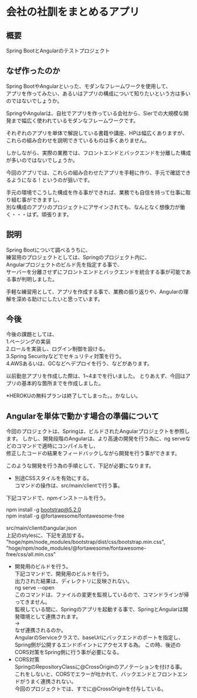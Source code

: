 # 会社の社訓をまとめるアプリ

## 概要
Spring BootとAngularのテストプロジェクト

##  なぜ作ったのか
Spring BootやAngularといった、モダンなフレームワークを使用して、  
アプリを作ってみたい、あるいはアプリの構成について知りたいという方は多いのではないでしょうか。

SpringやAngularは、自社でアプリを作っている会社から、Sierでの大規模な開発まで幅広く使われているモダンなフレームワークです。  
  
それぞれのアプリを単体で解説している書籍や講座、HPは幅広くありますが、  
これらの組み合わせを説明できているものは多くありません。  
  
しかしながら、実際の業務では、フロントエンドとバックエンドを分離した構成が多いのではないでしょうか。  
  
今回のアプリでは、これらの組み合わせたアプリを手軽に作り、手元で確認できるようになる！というのが狙いです。  
  
手元の環境でこうした構成を作る事ができれば、業務でも自信を持って仕事に取り組む事ができますし、  
別な構成のアプリのプロジェクトにアサインされても、なんとなく想像力が働く・・・はず。頑張ります。  

##  説明
Spring Bootについて調べるうちに、  
練習用のプロジェクトとしては、Springのプロジェクト内に、  
Angularプロジェクトのビルド先を指定する事で、  
サーバーを分離させずにフロントエンドとバックエンドを統合する事が可能である事が判明しました。  
  
手軽な練習用として、アプリを作成する事で、業務の振り返りや、Angularの理解を深める助けにしたいと思っています。  
  
##  今後
今後の課題としては、  
1.ページングの実装  
2.ロールを実装し、ログイン制御を設ける。  
3.Spring Securityなどでセキュリティ対策を行う。  
4.AWSあるいは、GCなどへデプロイを行う、などがあります。  
  
以前勤怠アプリを作成した際は、1~4までを行いました。
とりあえず、今回はアプリの基本的な箇所までを作成しました。

*HEROKUの無料プランは終了してしまった。。かなしい。

##  Angularを単体で動かす場合の準備について
今回のプロジェクトは、Springは、ビルドされたAngularプロジェクトを参照します。
しかし、開発段階のAngularは、より高速の開発を行う為に、ng serveなどのコマンドで適時にコンパイルをし、  
修正したコードの結果をフィードバックしながら開発を行う事ができます。  
  
このような開発を行う為の手順として、下記が必要になります。  
  
* 別途CSSスタイルを有効にする。  
コマンドの操作は、src/main/clientで行う事。  

下記コマンドで、npmインストールを行う。  
  
npm install -g bootstrap@5.2.0  
npm install -g @fortawesome/fontawesome-free  
  
src/main/clientのangular.json  
上記のstylesに、下記を追加する。  
"hoge/npm/node_modules/bootstrap/dist/css/bootstrap.min.css",  
"hoge/npm/node_modules/@fortawesome/fontawesome-free/css/all.min.css"   
  
* 開発用のビルドを行う。  
下記コマンドで、開発用のビルドを行う。  
出力された結果は、ディレクトリに反映されない。  
ng serve --open  
このコマンドは、ファイルの変更を監視しているので、コマンドラインが帰ってきません。  
監視している間に、Springのアプリを起動する事で、SpringとAngularは開発環境として連携されます。  
→  
なぜ連携されるのか。  
AngularのServiceクラスで、baseUrlにバックエンドのポートを指定し、Spring側が公開するエンドポイントにアクセスする為。
この時、後述のCORS対策をSpring側に行う事が必要になる。
* CORS対策  
SpringのRepositoryClassに@CrossOriginのアノテーションを付ける事。  
これをしないと、CORSでエラーが吐かれて、バックエンドとフロントエンドがうまく連携されない。  
今回のプロジェクトでは、すでに@CrossOriginを付与している。
